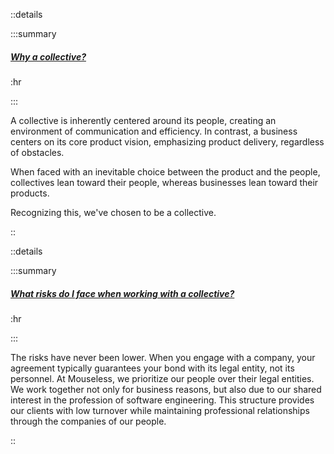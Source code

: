 ::details

:::summary

##### [Why a collective?]()

:hr

:::

A collective is inherently centered around its people, creating an environment
of communication and efficiency. In contrast, a business centers on its core
product vision, emphasizing product delivery, regardless of obstacles.

When faced with an inevitable choice between the product and the people,
collectives lean toward their people, whereas businesses lean toward their
products.

Recognizing this, we've chosen to be a collective.

::

::details

:::summary

##### [What risks do I face when working with a collective?]()

:hr

:::

The risks have never been lower. When you engage with a company, your agreement
typically guarantees your bond with its legal entity, not its personnel. At
Mouseless, we prioritize our people over their legal entities. We work together
not only for business reasons, but also due to our shared interest in the
profession of software engineering. This structure provides our clients with low
turnover while maintaining professional relationships through the companies of
our people.

::
